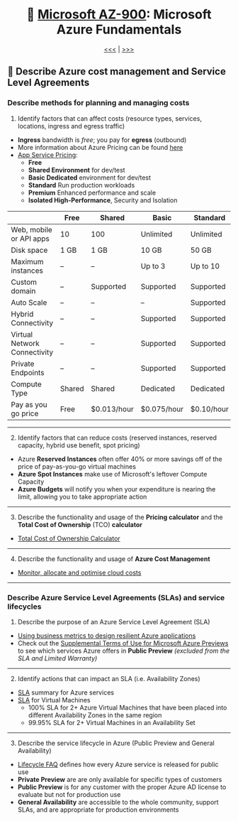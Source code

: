 <div align="center">
      
# 🧱 [Microsoft AZ-900](az-900-index.md): Microsoft Azure Fundamentals
      
[<<<](az-900-part5.md) | [>>>](az-900-part1.md)
      
</div>


## 🤑 Describe **Azure cost management** and **Service Level Agreements**

### Describe methods for planning and managing costs
1. Identify factors that can affect costs (resource types, services, locations, ingress and egress traffic)
+ **Ingress** bandwidth is _free_; you pay for **egress** (outbound)
+ More information about Azure Pricing can be found [here](https://azure.microsoft.com/en-in/pricing/#product-pricing)
+ [App Service Pricing](https://azure.microsoft.com/en-in/pricing/details/app-service/windows/):
    - **Free**
    - **Shared Environment** for dev/test
    - **Basic Dedicated** environment for dev/test
    - **Standard** Run production workloads
    - **Premium** Enhanced performance and scale
    - **Isolated High-Performance**, Security and Isolation


|                              | Free   | Shared      | Basic       | Standard   | Premium    | Isolated   |
|------------------------------|--------|-------------|-------------|------------|------------|------------|
| Web, mobile or API apps      | 10     | 100         | Unlimited   | Unlimited  | Unlimited  | Unlimited  |
| Disk space                   | 1 GB   | 1 GB        | 10 GB       | 50 GB      | 250 GB     | 1 TB       |
| Maximum instances            | –      | –           | Up to 3     | Up to 10   | Up to 30   | Up to 100  |
| Custom domain                | –      | Supported   | Supported   | Supported  | Supported  | Supported  |
| Auto Scale                   | –      | –           | –           | Supported  | Supported  | Supported  |
| Hybrid Connectivity          | –      | –           | Supported   | Supported  | Supported  | Supported  |
| Virtual Network Connectivity | –      | –           | Supported   | Supported  | Supported  | Supported  |
| Private Endpoints            | –      | –           | Supported   | Supported  | Supported  | Supported  |
| Compute Type                 | Shared | Shared      | Dedicated   | Dedicated  | Dedicated  | Isolated   |
| Pay as you go price          | Free   | $0.013/hour | $0.075/hour | $0.10/hour | $0.20/hour | $0.40/hour |


- - -

2. Identify factors that can reduce costs (reserved instances, reserved capacity, hybrid use benefit, spot pricing)
+ Azure **Reserved Instances** often offer 40% or more savings off of the price of pay-as-you-go virtual machines
+ **Azure Spot Instances** make use of Microsoft's leftover Compute Capacity
+ **Azure Budgets** will notify you when your expenditure is nearing the limit, allowing you to take appropriate action



- - -

3. Describe the functionality and usage of the **Pricing calculator** and the **Total Cost of Ownership** (TCO) **calculator**
+ [Total Cost of Ownership Calculator](https://azure.microsoft.com/en-in/pricing/tco/calculator/)


- - -

4. Describe the functionality and usage of **Azure Cost Management**
+ [Monitor, allocate and optimise cloud costs](https://learn.microsoft.com/en-us/training/modules/analyze-costs-create-budgets-azure-cost-management/?WT.mc_id=AZ-MVP-5003556)

- - -

### Describe Azure Service Level Agreements (SLAs) and service lifecycles
1. Describe the purpose of an Azure Service Level Agreement (SLA)
+ [Using business metrics to design resilient Azure applications](https://learn.microsoft.com/en-us/azure/architecture/framework/resiliency/business-metrics#understand-service-levelagreements)
+ Check out the [Supplemental Terms of Use for Microsoft Azure Previews](https://azure.microsoft.com/en-us/support/legal/preview-supplemental-terms/) to see which services Azure offers in **Public Preview** _(excluded from the SLA and Limited Warranty)_

- - -

2. Identify actions that can impact an SLA (i.e. Availability Zones)
+ [SLA](https://azure.microsoft.com/en-gb/support/legal/sla/summary/) summary for Azure services
+ [SLA](https://azure.microsoft.com/en-us/support/legal/sla/virtual-machines/v1_9/) for Virtual Machines
  - 100% SLA for 2+ Azure Virtual Machines that have been placed into different Availability Zones in the same region
  - 99.95% SLA for 2+ Virtual Machines in an Availability Set

- - -

3. Describe the service lifecycle in Azure (Public Preview and General Availability)
+ [Lifecycle FAQ](https://learn.microsoft.com/en-us/lifecycle/faq/azure?WT.mc_id=AZ-MVP-5003556) defines how every Azure service is released for public use
+ **Private Preview** are are only available for specific types of customers
+ **Public Preview** is for any customer with the proper Azure AD license to evaluate but not for production use
+ **General Availability** are accessible to the whole community, support SLAs, and are appropriate for production environments

